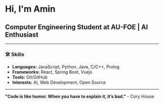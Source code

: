 # Hi, I'm Amin 

## Computer Engineering Student at AU-FOE | AI Enthusiast





---

### 🛠️ Skills

- **Languages:** JavaScript, Python, Java, C/C++, Prolog
- **Frameworks:** React, Spring Boot, Vuejs
- **Tools:** Git/GitHub
- **Interests:** AI, Web Development, Open Source

---

**"Code is like humor. When you have to explain it, it’s bad."** - Cory House
